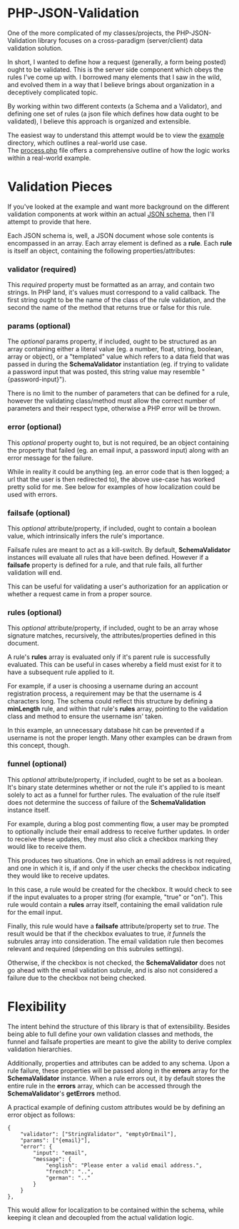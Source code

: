 PHP-JSON-Validation
===
One of the more complicated of my classes/projects, the PHP-JSON-Validation
library focuses on a cross-paradigm (server/client) data validation solution.

In short, I wanted to define how a request (generally, a form being posted)
ought to be validated. This is the server side component which obeys the rules
I&#039;ve come up with. I borrowed many elements that I saw in the wild, and
evolved them in a way that I believe brings about organization in a deceptively
complicated topic.

By working within two different contexts (a Schema and a Validator), and
defining one set of rules (a json file which defines how data ought to be
validated), I believe this approach is organized and extensible.

The easiest way to understand this attempt would be to view the
[example](https://github.com/onassar/PHP-JSON-Validation/tree/master/example)
directory, which outlines a real-world use case.  
The [process.php](https://github.com/onassar/PHP-JSON-Validation/blob/master/example/process.php)
file offers a comprehensive outline of how the logic works within a real-world
example.

Validation Pieces
===

If you&#039;ve looked at the example and want more background on the different
validation components at work within an actual
[JSON schema](https://github.com/onassar/PHP-JSON-Validation/blob/master/example/comment.json),
then I&#039;ll attempt to provide that here.

Each JSON schema is, well, a JSON document whose sole contents is encompassed in
an array. Each array element is defined as a **rule**. Each **rule** is itself
an object, containing the following properties/attributes:

### validator (required)
This *required* property must be formatted as an array, and contain two strings.
In PHP land, it&#039;s values must correspond to a valid callback. The first
string ought to be the name of the class of the rule validation, and the second
the name of the method that returns true or false for this rule.

### params (optional)
The *optional* params property, if included, ought to be structured as an array
containing either a literal value (eg. a number, float, string, boolean, array
or object), or a &quot;templated&quot; value which refers to a data field that
was passed in during the **SchemaValidator** instantiation (eg. if trying to
validate a password input that was posted, this string value may resemble
&quot;{password-input}&quot;).

There is no limit to the number of parameters that can be defined for a rule,
however the validating class/method must allow the correct number of parameters
and their respect type, otherwise a PHP error will be thrown.

### error (optional)
This *optional* property ought to, but is not required, be an object containing
the property that failed (eg. an email input, a password input) along with an
error message for the failure.

While in reality it could be anything (eg. an error code that is then logged; a
url that the user is then redirected to), the above use-case has worked pretty
solid for me. See below for examples of how localization could be used with
errors.

### failsafe (optional)
This *optional* attribute/property, if included, ought to contain a boolean
value, which intrinsically infers the rule&#039;s importance.

Failsafe rules are meant to act as a kill-switch. By default,
**SchemaValidator** instances will evaluate all rules that have been defined.
However if a **failsafe** property is defined for a rule, and that rule fails,
all further validation will end.

This can be useful for validating a user&#039;s authorization for an
application or whether a request came in from a proper source.

### rules (optional)
This *optional* attribute/property, if included, ought to be an array whose
signature matches, recursively, the attributes/properties defined in this
document.

A rule&#039;s **rules** array is evaluated only if it&#039;s parent rule is
successfully evaluated. This can be useful in cases whereby a field must exist
for it to have a subsequent rule applied to it.

For example, if a user is choosing a username during an account registration
process, a requirement may be that the username is 4 characters long. The schema
could reflect this structure by defining a **minLength** rule, and within that
rule&#039;s **rules** array, pointing to the validation class and method to
ensure the username isn&#039; taken.

In this example, an unnecessary database hit can be prevented if a username is
not the proper length. Many other examples can be drawn from this concept,
though.

### funnel (optional)
This *optional* attribute/property, if included, ought to be set as a boolean.
It&#039;s binary state determines whether or not the rule it&#039;s applied to
is meant solely to act as a funnel for further rules. The evaluation of the rule
itself does not determine the success of failure of the **SchemaValidation**
instance itself.

For example, during a blog post commenting flow, a user may be prompted to
optionally include their email address to receive further updates. In order to
receive these updates, they must also click a checkbox marking they would like
to receive them.

This produces two situations. One in which an email address is not required, and
one in which it is, if and only if the user checks the checkbox indicating they
would like to receive updates.

In this case, a rule would be created for the checkbox. It would check to see if
the input evaluates to a proper string (for example, &quot;true&quot; or
&quot;on&quot;). This rule would contain a **rules** array itself, containing
the email validation rule for the email input.

Finally, this rule would have a **failsafe** attribute/property set to *true*.
The result would be that if the checkbox evaluates to true, *it funnels* the
subrules array into consideration. The email validation rule then becomes
relevant and required (depending on this subrules settings).

Otherwise, if the checkbox is not checked, the **SchemaValidator** does not go
ahead with the email validation subrule, and is also not considered a failure
due to the checkbox not being checked.

Flexibility
===
The intent behind the structure of this library is that of extensibility.
Besides being able to full define your own validation classes and methods,
the funnel and failsafe properties are meant to give the ability to derive
complex validation hierarchies.

Additionally, properties and attributes can be added to any schema. Upon a rule
failure, these properties will be passed along in the **errors** array for the
**SchemaValidator** instance. When a rule errors out, it by default stores the
entire rule in the **errors** array, which can be accessed through the
**SchemaValidator**&#039;s **getErrors** method.

A practical example of defining custom attributes would be by defining an error
object as follows:

    {
        "validator": ["StringValidator", "emptyOrEmail"],
        "params": ["{email}"],
        "error": {
            "input": "email",
            "message": {
                "english": "Please enter a valid email address.",
                "french": "..",
                "german": ".."
            }
        }
    },

This would allow for localization to be contained within the schema, while
keeping it clean and decoupled from the actual validation logic.
